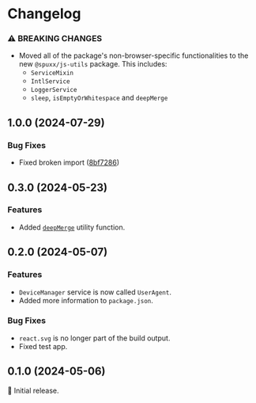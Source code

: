 # Changelog

### ⚠ BREAKING CHANGES

- Moved all of the package's non-browser-specific functionalities to the new `@spuxx/js-utils` package. This includes:
  - `ServiceMixin`
  - `IntlService`
  - `LoggerService`
  - `sleep`, `isEmptyOrWhitespace` and `deepMerge`

## 1.0.0 (2024-07-29)


### Bug Fixes

* Fixed broken import ([8bf7286](https://github.com/spuxx1701/jslibs/commit/8bf72860b4fd9bb73c97dece6bc12eef855f7137))

## 0.3.0 (2024-05-23)

### Features

- Added [`deepMerge`](/lib/utils/misc.utils.ts) utility function.

## 0.2.0 (2024-05-07)

### Features

- `DeviceManager` service is now called `UserAgent`.
- Added more information to `package.json`.

### Bug Fixes

- `react.svg` is no longer part of the build output.
- Fixed test app.

## 0.1.0 (2024-05-06)

🌟 Initial release.
